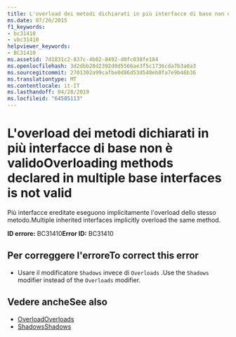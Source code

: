 ```yaml
---
title: L'overload dei metodi dichiarati in più interfacce di base non è valido
ms.date: 07/20/2015
f1_keywords:
- bc31410
- vbc31410
helpviewer_keywords:
- BC31410
ms.assetid: 7d1831c2-837c-4b02-8492-d0fc038fe184
ms.openlocfilehash: 3d2dbb28d2392d0d5566ae3f5c1736cda7b3a0a3
ms.sourcegitcommit: 2701302a99cafbe0d86d53d540eb0fa7e9b46b36
ms.translationtype: MT
ms.contentlocale: it-IT
ms.lasthandoff: 04/28/2019
ms.locfileid: "64585113"
---
```

# <a name="overloading-methods-declared-in-multiple-base-interfaces-is-not-valid"></a><span data-ttu-id="70462-102">L'overload dei metodi dichiarati in più interfacce di base non è valido</span><span class="sxs-lookup"><span data-stu-id="70462-102">Overloading methods declared in multiple base interfaces is not valid</span></span>
<span data-ttu-id="70462-103">Più interfacce ereditate eseguono implicitamente l'overload dello stesso metodo.</span><span class="sxs-lookup"><span data-stu-id="70462-103">Multiple inherited interfaces implicitly overload the same method.</span></span>  
  
 <span data-ttu-id="70462-104">**ID errore:** BC31410</span><span class="sxs-lookup"><span data-stu-id="70462-104">**Error ID:** BC31410</span></span>  
  
## <a name="to-correct-this-error"></a><span data-ttu-id="70462-105">Per correggere l'errore</span><span class="sxs-lookup"><span data-stu-id="70462-105">To correct this error</span></span>  
  
- <span data-ttu-id="70462-106">Usare il modificatore `Shadows` invece di `Overloads` .</span><span class="sxs-lookup"><span data-stu-id="70462-106">Use the `Shadows` modifier instead of the `Overloads` modifier.</span></span>  
  
## <a name="see-also"></a><span data-ttu-id="70462-107">Vedere anche</span><span class="sxs-lookup"><span data-stu-id="70462-107">See also</span></span>

- [<span data-ttu-id="70462-108">Overload</span><span class="sxs-lookup"><span data-stu-id="70462-108">Overloads</span></span>](../../visual-basic/language-reference/modifiers/overloads.md)
- [<span data-ttu-id="70462-109">Shadows</span><span class="sxs-lookup"><span data-stu-id="70462-109">Shadows</span></span>](../../visual-basic/language-reference/modifiers/shadows.md)
